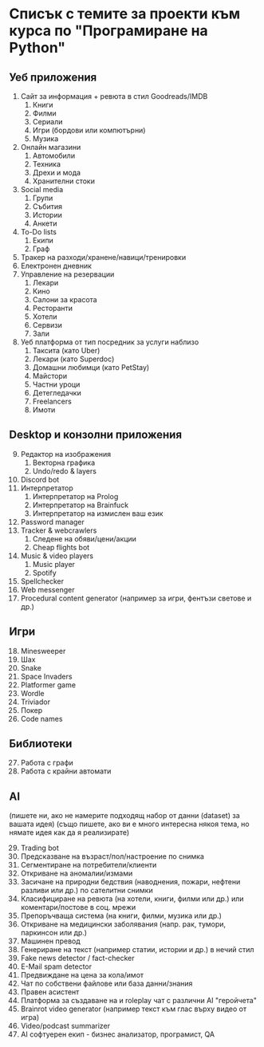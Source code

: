 # Списък с темите за проекти към курса по "Програмиране на Python"

## Уеб приложения

1. Сайт за информация + ревюта в стил Goodreads/IMDB
    1. Книги
    2. Филми
    3. Сериали
    4. Игри (бордови или компютърни)
    5. Музика
2. Онлайн магазини
    1. Автомобили
    2. Техника
    3. Дрехи и мода
    4. Хранителни стоки
3. Social media
    1. Групи
    2. Събития
    3. Истории
    4. Анкети
4. To-Do lists
    1. Екипи
    2. Граф
5. Тракер на разходи/хранене/навици/тренировки
6. Електронен дневник
7. Управление на резервации
    1. Лекари
    2. Кино
    3. Салони за красота
    4. Ресторанти
    5. Хотели
    6. Сервизи
    7. Зали
8. Уеб платформа от тип посредник за услуги наблизо
    1. Таксита (като Uber)
    2. Лекари (като Superdoc)
    3. Домашни любимци (като PetStay)
    4. Майстори
    5. Частни уроци
    6. Детегледачки
    7. Freelancers
    8. Имоти

## Desktop и конзолни приложения

9. Редактор на изображения
    1. Векторна графика
    2. Undo/redo & layers
10. Discord bot
11. Интерпретатор
    1. Интерпретатор на Prolog
    2. Интерпретатор на Brainfuck
    3. Интерпретатор на измислен ваш език
12. Password manager
13. Tracker & webcrawlers
    1. Следене на обяви/цени/акции
    2. Cheap flights bot
14. Music & video players
    1. Music player
    2. Spotify
15. Spellchecker
16. Web messenger
17. Procedural content generator (например за игри, фентъзи светове и др.)

## Игри

18. Minesweeper
19. Шах
20. Snake
21. Space Invaders
22. Platformer game
23. Wordle
24. Triviador
25. Покер
26. Code names

## Библиотеки

27. Работа с графи
28. Работа с крайни автомати

## AI
(пишете ни, ако не намерите подходящ набор от данни (dataset) за вашата идея)
(също пишете, ако ви е много интересна някоя тема, но нямате идея как да я реализирате)

29. Trading bot
30. Предсказване на възраст/пол/настроение по снимка
31. Сегментиране на потребители/клиенти
32. Откриване на аномалии/измами
33. Засичане на природни бедствия (наводнения, пожари, нефтени разливи или др.) по сателитни снимки
34. Класифициране на ревюта (на хотели, книги, филми или др.) или коментари/постове в соц. мрежи
35. Препоръчваща система (на книги, филми, музика или др.)
36. Откриване на медицински заболявания (напр. рак, тумори, паркинсон или др.)
37. Машинен превод
38. Генериране на текст (например статии, истории и др.) в нечий стил
39. Fake news detector / fact-checker
40. E-Mail spam detector
41. Предвиждане на цена за кола/имот
42. Чат по собствени файлове или база данни/знания
43. Правен асистент
44. Платформа за създаване на и roleplay чат с различни AI "геройчета"
45. Brainrot video generator (например текст към глас върху видео от игра)
46. Video/podcast summarizer
47. AI софтуерен екип - бизнес анализатор, програмист, QA
